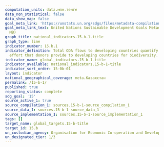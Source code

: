 ```yaml
---
computation_units: data.млн.тенге
data_non_statistical: false
data_show_map: false
goal_meta_link: 'https://unstats.un.org/sdgs/files/metadata-compilation/Metadata-Goal-15.pdf '
goal_meta_link_text: United Nations Sustainable Development Goals Metadata (PDF 4.0
  MB)
graph_title: national_indicators.15-b-1-title
graph_type: line
indicator_number: 15.b.1
indicator_definition: Total ODA flows to developing countries quantify the public
  effort that donors provide to developing countries for biodiversity.
indicator_name: global_indicators.15-b-1-title
indicator_available: national_indicators.15-b-1-title
indicator_sort_order: 15-0b-01
layout: indicator
national_geographical_coverage: meta.Казахстан
permalink: /15-b-1/
published: true
reporting_status: complete
sdg_goal: '15'
source_active_1: true
source_compilation_1: sources.15-b-1-source_compilation_1
source_data_1: sources.15-b-1-source_data_1
source_implementation_1: sources.15-b-1-source_implementation_1
tags: []
target_name: global_targets.15-b-title
target_id: 15.b
un_custodian_agency: Organisation for Economic Co-operation and Development (OECD)
un_designated_tier: 1/3
---
```

